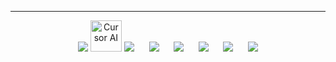 ---

<p align="center">
  <img src="https://skillicons.dev/icons?i=vscode" />
  <img src="https://img.icons8.com/?size=100&id=DiGZkjCzyZXn&format=png&color=000000" alt="Cursor AI" width="50" />
  <img src="https://skillicons.dev/icons?i=python,flask,django,bots" />
  &nbsp;&nbsp;&nbsp;&nbsp;
  <img src="https://skillicons.dev/icons?i=idea,java,gradle" />
  &nbsp;&nbsp;&nbsp;&nbsp;
  <img src="https://skillicons.dev/icons?i=html,bootstrap" />
  &nbsp;&nbsp;&nbsp;&nbsp;
  <img src="https://skillicons.dev/icons?i=postgres,mysql" />
  &nbsp;&nbsp;&nbsp;&nbsp;
  <img src="https://skillicons.dev/icons?i=git,github,docker,postman" />
  &nbsp;&nbsp;&nbsp;&nbsp;
  <img src="https://skillicons.dev/icons?i=windows,linux,debian,ubuntu,arch,bash" />
</p>
